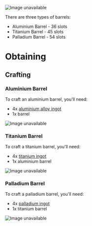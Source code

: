 ![Image unavailable](https://i.imgur.com/A85zemV.png)

There are three types of barrels:

* Aluminium Barrel - 36 slots
* Titanium Barrel - 45 slots
* Palladium Barrel - 54 slots

# Obtaining

## Crafting

### Aluminium Barrel
To craft an aluminium barrel, you'll need:
* 4x [aluminium alloy ingot](aluminium-alloy-ingot)
* 1x barrel

![Image unavailable](https://i.imgur.com/7DEbfu8.png)

### Titanium Barrel
To craft a titanium barrel, you'll need:
* 4x [titanium ingot](titanium-ingot)
* 1x aluminium barrel

![Image unavailable](https://i.imgur.com/iIqVFMj.png)

### Palladium Barrel
To craft a palladium barrel, you'll need:
* 4x [palladium ingot](palladium-ingot)
* 1x titanium barrel

![Image unavailable](https://i.imgur.com/5jPBMIB.png)